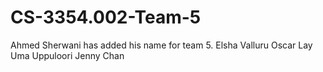 # CS-3354.002-Team-5
Ahmed Sherwani has added his name for team 5.
Elsha Valluru
Oscar Lay
Uma Uppuloori
Jenny Chan